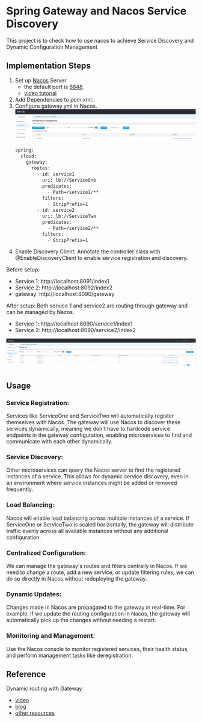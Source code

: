 # Spring Gateway and Nacos Service Discovery

This project is to check how to use nacos to achieve  Service Discovery and Dynamic Configuration Management

## Implementation Steps
1. Set up [Nacos](https://nacos.io/en-us/docs/v2/quickstart/quick-start.html) Server. 
   - the default port is [8848](http://localhost:8848/nacos).
   - [video tutorial](https://www.bilibili.com/video/BV1WZ4y1w7ww/?p=2&vd_source=d216e0483cb2bc8d1140b35f1674e41d)
2. Add Dependencies to pom.xml.
3. Configure gateway.yml in Nacos.
![img_1.png](img_1.png)
    ~~~~
    spring:
      cloud:
        gateway:
          routes:
            - id: service1
              uri: lb://ServiceOne
              predicates:
                - Path=/service1/**
              filters:
                - StripPrefix=1
            - id: service2
              uri: lb://ServiceTwo
              predicates:
                - Path=/service2/**
              filters:
                - StripPrefix=1
    ~~~~
4. Enable Discovery Client: Annotate the controller class with @EnableDiscoveryClient to enable service registration and discovery.

Before setup: 
* Service 1: http://localhost:8091/index1
* Service 2: http://localhost:8092/index2
* gateway: http://localhost:8090/gateway

After setup:
Both service 1 and service2 are routing through gateway and can be managed by Nacos.
* Service 1: http://localhost:8090/service1/index1
* Service 2: http://localhost:8090/service2/index2

![Nacos Screenshot](img.png)

## Usage
### Service Registration:
Services like ServiceOne and ServiceTwo will automatically register themselves with Nacos. The gateway will use Nacos to discover these services dynamically, meaning we don't have to hardcode service endpoints in the gateway configuration, enabling microservices to find and communicate with each other dynamically.
### Service Discovery:
Other microservices can query the Nacos server to find the registered instances of a service. This allows for dynamic service discovery, even in an environment where service instances might be added or removed frequently.
### Load Balancing: 
Nacos will enable load balancing across multiple instances of a service. If ServiceOne or ServiceTwo is scaled horizontally, the gateway will distribute traffic evenly across all available instances without any additional configuration.
### Centralized Configuration: 
We can manage the gateway's routes and filters centrally in Nacos. If we need to change a route, add a new service, or update filtering rules, we can do so directly in Nacos without redeploying the gateway.
### Dynamic Updates: 
Changes made in Nacos are propagated to the gateway in real-time. For example, if we update the routing configuration in Nacos, the gateway will automatically pick up the changes without needing a restart.
### Monitoring and Management:
Use the Nacos console to monitor registered services, their health status, and perform management tasks like deregistration.

## Reference
Dynamic routing with Gateway
* [video](https://www.bilibili.com/video/BV1WV411L7xP/?spm_id_from=333.337.search-card.all.click&vd_source=d216e0483cb2bc8d1140b35f1674e41d)
* [blog](https://blog.csdn.net/nyist_zxp/article/details/131865180)
* [other resources](https://blog.51cto.com/u_10535186/5382540#4nacos_99)
